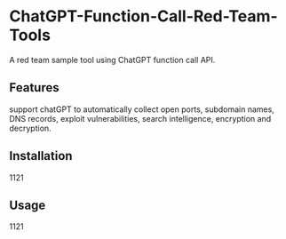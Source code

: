# ChatGPT-Function-Call-Red-Team-Tools
A red team sample tool using ChatGPT function call API.
## Features
support chatGPT to automatically collect open ports, subdomain names, DNS records, exploit vulnerabilities, search intelligence, encryption and decryption.
## Installation
1121
## Usage
1121
